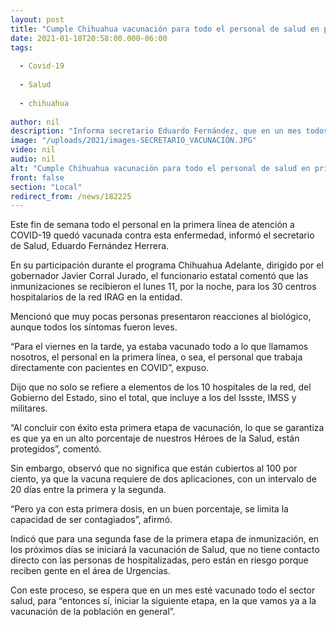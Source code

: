 ```yaml
---
layout: post
title: "Cumple Chihuahua vacunación para todo el personal de salud en primera línea contra COVID-19"
date: 2021-01-18T20:58:00.000-06:00
tags:
  
  - Covid-19
  
  - Salud
  
  - chihuahua
  
author: nil
description: "Informa secretario Eduardo Fernández, que en un mes todos los trabajadores del Sector Salud estarán vacunados para iniciar la segunda fase con población abierta"
image: "/uploads/2021/images-SECRETARIO_VACUNACIÓN.JPG"
video: nil
audio: nil
alt: "Cumple Chihuahua vacunación para todo el personal de salud en primera línea contra COVID-19"
front: false
section: "Local"
redirect_from: /news/182225
---
```


Este fin de semana todo el personal en la primera línea de atención a COVID-19 quedó vacunada contra esta enfermedad, informó el secretario de Salud, Eduardo Fernández Herrera.

En su participación durante el programa Chihuahua Adelante, dirigido por el gobernador Javier Corral Jurado, el funcionario estatal comentó que las inmunizaciones se recibieron el lunes 11, por la noche, para los 30 centros hospitalarios de la red IRAG en la entidad.

Mencionó que muy pocas personas presentaron reacciones al biológico, aunque todos los síntomas fueron leves.

“Para el viernes en la tarde, ya estaba vacunado todo a lo que llamamos nosotros, el personal en la primera línea, o sea, el personal que trabaja directamente con pacientes en COVID”, expuso.

Dijo que no solo se refiere a elementos de los 10 hospitales de la red, del Gobierno del Estado, sino el total, que incluye a los del Issste, IMSS y militares.

“Al concluir con éxito esta primera etapa de vacunación, lo que se garantiza es que ya en un alto porcentaje de nuestros Héroes de la Salud, están protegidos”, comentó.

Sin embargo, observó que no significa que están cubiertos al 100 por ciento, ya que la vacuna requiere de dos aplicaciones, con un intervalo de 20 días entre la primera y la segunda.

“Pero ya con esta primera dosis, en un buen porcentaje, se limita la capacidad de ser contagiados”, afirmó.

Indicó que para una segunda fase de la primera etapa de inmunización, en los próximos días se iniciará la vacunación de Salud, que no tiene contacto directo con las personas de hospitalizadas, pero están en riesgo porque reciben gente en el área de Urgencias.

Con este proceso, se espera que en un mes esté vacunado todo el sector salud, para “entonces sí, iniciar la siguiente etapa, en la que vamos ya a la vacunación de la población en general”.